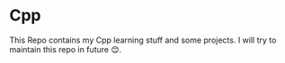 # Cpp
This Repo contains my Cpp learning stuff and some projects. I will try to maintain this repo in future 😊. 
